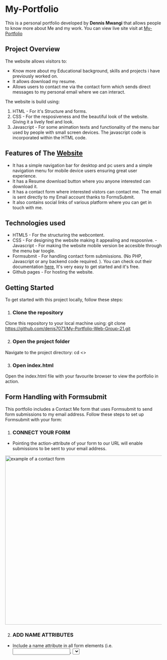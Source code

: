 # My-Portfolio
This is a personal portfolio developed by **Dennis Mwangi** that allows people to know more about Me and my work. You can view  live site visit at  [My-Portfolio](https://denis7071.github.io/My-Portfolio-Web-Group-21/)

## Project Overview

The website allows visitors to:

- Know more about my Educational background, skills and projects i have previously worked on.
- It allows download my resume.
- Allows users to contact me via the contact form which sends direct messages to my personal email where we can interact.

The website is build using:

1. HTML - For it's Structure and forms.
2. CSS - For the resposiveness and the beautiful look of the website. Giving it a lively feel and look.
3. Javascript - For some animation texts and functionality of the menu bar used by people with small screen devices. The javascript code is incorporated within the HTML code.

## Features of The [Website](https://denis7071.github.io/My-Portfolio-Web-Group-21/)

- It has a simple navigation bar for desktop and pc users and a simple navigation menu for mobile device users ensuring great user experience.
- It has a Resume download button where you anyone interested can download it.
- It has a contact form where interested vistors can contact me. The email is sent directly to my Email account thanks to FormsSubmit.
- It also contains social links of various platform where you can get in touch with me.

## Technologies used

- HTML5 - For the structuring the webcontent.
- CSS - For designing the website making it appealing and resposnive.
-Javascript - For making the website mobile version be accesible through the menu bar toogle.
- Formsubmit - For handling contact form submissions. (No PHP, Javascript or any backend code required.
). You can check out their documentation [here](https://formsubmit.co/documentation), It's very easy to get started and it's free.
- Github pages - For hosting the website.

## Getting Started

To get started with this project locally, follow these steps:

1. ### Clone the repository

Clone this repository to your local machine using:
git clone https://github.com/denis7071/My-Portfolio-Web-Group-21.git

2. ### Open the project folder

Navigate to the project directory:
cd <>

3. ### Open index.html

Open the index.html file with your favourite browser to view the portfolio in action.

## Form Handling with Formsubmit

This portfolio includes a Contact Me form that uses Formsubmit to send form submissions to my email address. Follow these steps to set up Formsubmit with your form:

1. ### CONNECT YOUR FORM

- Pointing the action-attribute of your form to our URL will enable submissions to be sent to your email address.

<img width="544" alt="example of a contact form" src="https://github.com/user-attachments/assets/69074332-acdc-4499-a9cd-60e26204f856">

2. ### ADD NAME ATTRIBUTES

- Include a name attribute in all form elements (i.e. <input>, <select>, and <textarea>) to receive the submission data.

<img width="698" alt="nameattribute" src="https://github.com/user-attachments/assets/6bce61e2-2e7f-4877-8e5a-66b36a74dd50">

2. ### Send and Confirm

- Submit the form once. This first-time-use will trigger an email requesting confirmation.
- You can visit their [Documentation](https://formsubmit.co/documentation) to learn more about how to use Formsubmit


## Contact

Feel free to reach out to me via the contact form or at my
Email: denwebservices@gmail.com

To view the live site visit **[My-Portfolio](https://denis7071.github.io/My-Portfolio-Web-Group-21/)**
